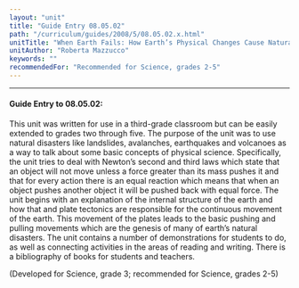 ```yaml
---
layout: "unit"
title: "Guide Entry 08.05.02"
path: "/curriculum/guides/2008/5/08.05.02.x.html"
unitTitle: "When Earth Fails: How Earth’s Physical Changes Cause Natural Disasters"
unitAuthor: "Roberta Mazzucco"
keywords: ""
recommendedFor: "Recommended for Science, grades 2-5"
---
```

<body>
<hr/>
<h4>
Guide Entry to 08.05.02:
</h4>
<p>
This unit
<i>
</i>
was written for use in a third-grade classroom but can be easily extended to grades two through five. The purpose of the unit was to use natural disasters like landslides, avalanches, earthquakes and volcanoes as a way to talk about some basic concepts of physical science. Specifically, the unit tries to deal with Newton’s second and third laws which state that an object will not move unless a force greater than its mass pushes it and that for every action there is an equal reaction which means that when an object pushes another object it will be pushed back with equal force. The unit begins with an explanation of the internal structure of the earth and how that and plate tectonics are responsible for the continuous movement of the earth. This movement of the plates leads to the basic pushing and pulling movements which are the genesis of many of earth’s natural disasters. The unit contains a number of demonstrations for students to do, as well as connecting activities in the areas of reading and writing. There is a bibliography of books for students and teachers.
</p>
<p>
(Developed for Science, grade 3; recommended for Science, grades 2-5)
</p>
</body>
